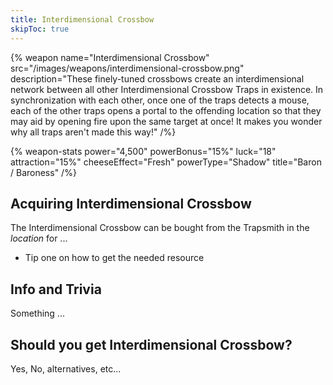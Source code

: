 ```yaml
---
title: Interdimensional Crossbow
skipToc: true
---
```


{% weapon
 name="Interdimensional Crossbow"
 src="/images/weapons/interdimensional-crossbow.png"
 description="These finely-tuned crossbows create an interdimensional network between all other Interdimensional Crossbow Traps in existence. In synchronization with each other, once one of the traps detects a mouse, each of the other traps opens a portal to the offending location so that they may aid by opening fire upon the same target at once! It makes you wonder why all traps aren't made this way!"
/%}

{% weapon-stats
 power="4,500"
 powerBonus="15%"
 luck="18"
 attraction="15%"
 cheeseEffect="Fresh"
 powerType="Shadow"
 title="Baron / Baroness"
/%}

## Acquiring Interdimensional Crossbow

The Interdimensional Crossbow can be bought from the Trapsmith in the *location* for ...

- Tip one on how to get the needed resource

## Info and Trivia

Something ...

## Should you get Interdimensional Crossbow?

Yes, No, alternatives, etc...
